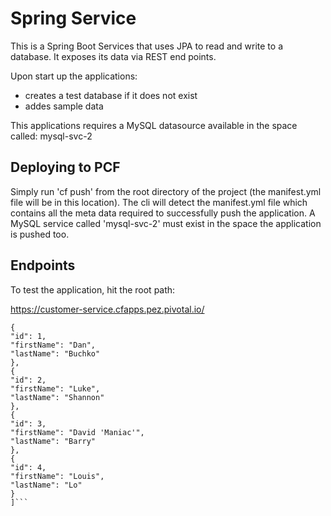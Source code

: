 # Spring Service

This is a Spring Boot Services that uses JPA to read and write to a database. It exposes its data via REST end points.

Upon start up the applications:
- creates a test database if it does not exist
- addes sample data

This applications requires a MySQL datasource available in the space called: mysql-svc-2

## Deploying to PCF

Simply run 'cf push' from the root directory of the project (the manifest.yml file will be in this location). The cli will detect the manifest.yml file which contains all the meta data required to successfully push the application. A MySQL service called 'mysql-svc-2' must exist in the space the application is pushed too.

## Endpoints

To test the application, hit the root path:

https://customer-service.cfapps.pez.pivotal.io/

```
{
"id": 1,
"firstName": "Dan",
"lastName": "Buchko"
},
{
"id": 2,
"firstName": "Luke",
"lastName": "Shannon"
},
{
"id": 3,
"firstName": "David 'Maniac'",
"lastName": "Barry"
},
{
"id": 4,
"firstName": "Louis",
"lastName": "Lo"
}
]```
